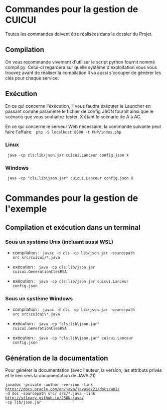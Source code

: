 # Commandes pour la gestion de CUICUI

Toutes les commandes doivent être réalisées dans le dossier du Projet.

## Compilation

On vous recommande vivement d'utiliser le script python fournit nommé compil.py.
Celui-ci regardera sur quelle système d'exploitation vous vous trouvez avant de réaliser la compilation
Il va aussi s'occuper de générer les clés pour chaque service.

## Exécution

En ce qui concerne l'éxécution, il vous faudra éxécuter le Launcher en passant comme paramètre le fichier de config JSON fournit ainsi que le scénario que vous souhaitez tester.
 X étant le scénario de A à AC.

En ce qui concerne le serveur Web nécessaire, la commande suivante peut faire l'affaire.
<code> php -S localhost:8080 -t PHP/index.php </code>

### Linux
<code> java -cp cls:lib/json.jar cuicui.Lanceur config.json X </code>

### Windows
<code> java -cp "cls;lib\\json.jar" cuicui.Lanceur config.json X </code>

# Commandes pour la gestion de l'exemple

## Compilation et exécution dans un terminal

### Sous un système Unix (incluant aussi WSL)

+ compilation : <code> javac -d cls -cp lib/json.jar -sourcepath src src/cuicui/*.java </code>

+ exécution   : <code> java -cp cls:lib/json.jar cuicui.GenerationClesRSA </code>
+ exécution   : <code> java -cp cls:lib/json.jar cuicui.Lanceur config.json </code>

### Sous un système Windows

+ compilation : <code> javac -d cls -cp lib\\json.jar -sourcepath src src\\cuicui\\*.java </code>

+ exécution   : <code> java -cp "cls;lib\\json.jar" cuicui.GenerationClesRSA </code>
+ exécution   : <code> java -cp "cls;lib\\json.jar" cuicui.Lanceur config.json </code>

## Génération de la documentation

Pour générer la documentation (avec l'auteur, la version, les attributs privés et le lien vers la documentation de JAVA 21)

<code>javadoc -private -author -version -link https://docs.oracle.com/en/java/javase/21/docs/api/ -d doc -sourcepath src/ src/*.java -link http://stleary.github.io/JSON-java/ -cp lib/json.jar</code>
